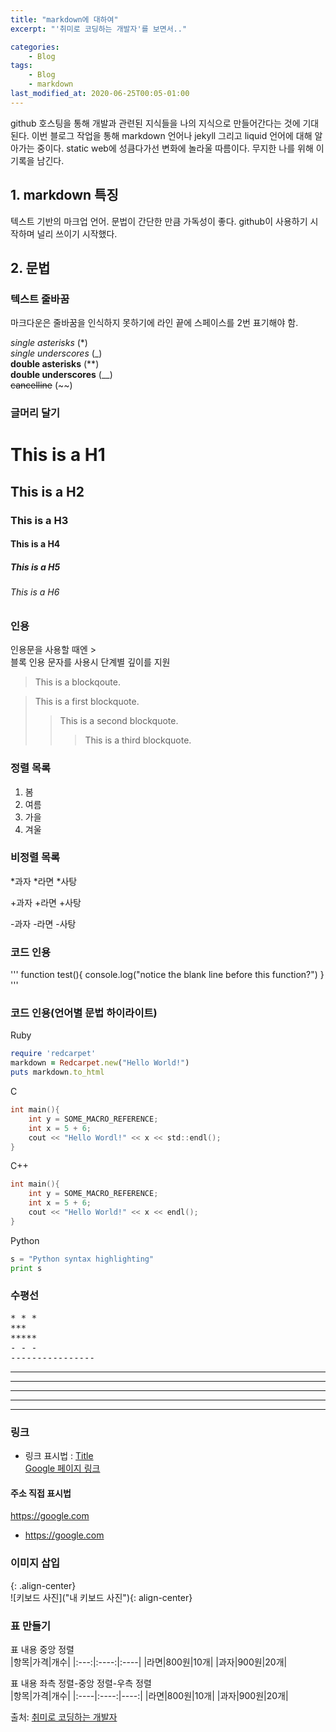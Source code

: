 ```yaml
---
title: "markdown에 대하여"
excerpt: "'취미로 코딩하는 개발자'를 보면서.."

categories:
    - Blog
tags:
    - Blog
    - markdown
last_modified_at: 2020-06-25T00:05-01:00
---  
```


github 호스팅을 통해 개발과 관련된 지식들을 나의 지식으로 만들어간다는 것에 기대된다.
이번 블로그 작업을 통해 markdown 언어나 jekyll 그리고 liquid 언어에 대해 알아가는 중이다.
static web에 성큼다가선 변화에 놀라울 따름이다.
무지한 나를 위해 이 기록을 남긴다.  

## 1. markdown 특징
텍스트 기반의 마크업 언어. 문법이 간단한 만큼 가독성이 좋다. github이 사용하기 시작하며 널리 쓰이기 시작했다.  

## 2. 문법
### 텍스트 줄바꿈
마크다운은 줄바꿈을 인식하지 못하기에 라인 끝에 스페이스를 2번 표기해야 함.  

*single asterisks* (*)   
_single underscores_  (_)  
**double asterisks**  (**)  
__double underscores__  (__)  
~~cancelline~~  (~~)  

### 글머리 달기

# This is a H1
## This is a H2
### This is a H3
#### This is a H4
##### This is a H5
###### This is a H6

### 인용
인용문을 사용할 때엔 >  
블록 인용 문자를 사용시 단계별 깊이를 지원
> This is a blockqoute.  

> This is a first blockquote.  
>> This is a second blockquote.
>>> This is a third blockquote.  

### 정렬 목록
1. 봄
2. 여름
3. 가을
4. 겨울

### 비정렬 목록
*과자
    *라면
        *사탕

+과자
    +라면
        +사탕

-과자
    -라면
        -사탕

### 코드 인용
'''
function test(){
    console.log("notice the blank line before this function?")
}
'''

### 코드 인용(언어별 문법 하이라이트)
Ruby  
```ruby
require 'redcarpet'
markdown = Redcarpet.new("Hello World!")
puts markdown.to_html
```

C  
```c
int main(){
    int y = SOME_MACRO_REFERENCE;
    int x = 5 + 6;
    cout << "Hello Wordl!" << x << std::endl();
}
```

C++  
```cpp
int main(){
    int y = SOME_MACRO_REFERENCE;
    int x = 5 + 6;
    cout << "Hello World!" << x << endl();
}
```

Python  
```python
s = "Python syntax highlighting"
print s
```

### 수평선
<pre>
* * *
*** 
*****
- - -
----------------
</pre>

* * *
***
*****
- - -
-----------------

### 링크
- 링크 표시법 : [Title](link)  
[Google 페이지 링크](https://google.com)

#### 주소 직접 표시법
<https://google.com>  
- <https://google.com>  

### 이미지 삽입
![]()  
![](){: .align-center}  
![키보드 사진]("내 키보드 사진"){: align-center}  

### 표 만들기
표 내용 중앙 정렬  
|항목|가격|개수|
|:---:|:----:|:----|
|라면|800원|10개|
|과자|900원|20개|  

표 내용 좌측 정렬-중앙 정렬-우측 정렬  
|항목|가격|개수|
|:----|:----:|----:|
|라면|800원|10개|
|과자|900원|20개|  

출처: [취미로 코딩하는 개발자](https://devinlife.com)
